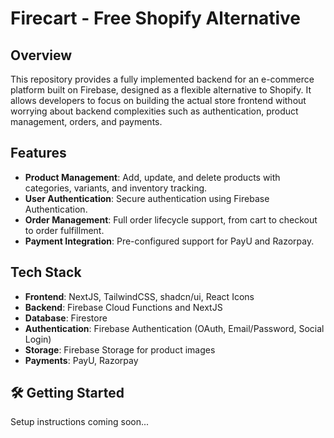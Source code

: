 # Firecart - Free Shopify Alternative

## Overview
This repository provides a fully implemented backend for an e-commerce platform built on Firebase, designed as a flexible alternative to Shopify. It allows developers to focus on building the actual store frontend without worrying about backend complexities such as authentication, product management, orders, and payments.

## Features
- **Product Management**: Add, update, and delete products with categories, variants, and inventory tracking.
- **User Authentication**: Secure authentication using Firebase Authentication.
- **Order Management**: Full order lifecycle support, from cart to checkout to order fulfillment.
- **Payment Integration**: Pre-configured support for PayU and Razorpay.

## Tech Stack
- **Frontend**: NextJS, TailwindCSS, shadcn/ui, React Icons
- **Backend**: Firebase Cloud Functions and NextJS
- **Database**: Firestore
- **Authentication**: Firebase Authentication (OAuth, Email/Password, Social Login)
- **Storage**: Firebase Storage for product images
- **Payments**: PayU, Razorpay

## 🛠️ Getting Started
Setup instructions coming soon...
